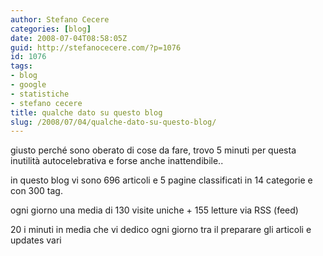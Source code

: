 ```yaml
---
author: Stefano Cecere
categories: [blog]
date: 2008-07-04T08:58:05Z
guid: http://stefanocecere.com/?p=1076
id: 1076
tags:
- blog
- google
- statistiche
- stefano cecere
title: qualche dato su questo blog
slug: /2008/07/04/qualche-dato-su-questo-blog/
---
```


giusto perché sono oberato di cose da fare, trovo 5 minuti per questa inutilità autocelebrativa e forse anche inattendibile..

in questo blog vi sono 696 articoli e 5 pagine classificati in 14 categorie e con 300 tag.

ogni giorno una media di 130 visite uniche + 155 letture via RSS (feed)

20 i minuti in media che vi dedico ogni giorno tra il preparare gli articoli e updates vari